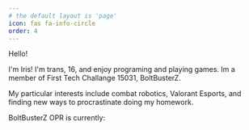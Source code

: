```yaml
---
# the default layout is 'page'
icon: fas fa-info-circle
order: 4
---
```

<head>
<script language = 'javascript'> 
function getOPR()
axios.get("https://api.ftcscout.org/rest/v1/teams/15031/quick-stats?season=2023&region=All").then(response => {var opr = response.data["tot"]["value"]; document.getElementById("opr").innerHTML = opr;}) rl.close();
</script>
</head>
Hello!

I'm Iris! I'm trans, 16, and enjoy programing and playing games. Im a member of First Tech Challange 15031, BoltBusterZ. 

My particular interests include combat robotics, Valorant Esports, and finding new ways to procrastinate doing my homework.

<body onload = "getOPR()">BoltBusterZ OPR is currently: <b><span id = "opr"></span></b></body>